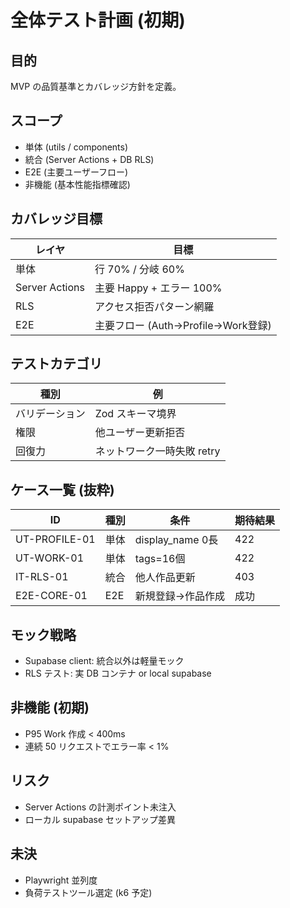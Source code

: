 # 全体テスト計画 (初期)

## 目的
MVP の品質基準とカバレッジ方針を定義。

## スコープ
- 単体 (utils / components)
- 統合 (Server Actions + DB RLS)
- E2E (主要ユーザーフロー)
- 非機能 (基本性能指標確認)

## カバレッジ目標
| レイヤ | 目標 |
|--------|------|
| 単体 | 行 70% / 分岐 60% |
| Server Actions | 主要 Happy + エラー 100% |
| RLS | アクセス拒否パターン網羅 |
| E2E | 主要フロー (Auth→Profile→Work登録) |

## テストカテゴリ
| 種別 | 例 |
|------|----|
| バリデーション | Zod スキーマ境界 |
| 権限 | 他ユーザー更新拒否 |
| 回復力 | ネットワーク一時失敗 retry |

## ケース一覧 (抜粋)
| ID | 種別 | 条件 | 期待結果 |
|----|------|------|----------|
| UT-PROFILE-01 | 単体 | display_name 0長 | 422 |
| UT-WORK-01 | 単体 | tags=16個 | 422 |
| IT-RLS-01 | 統合 | 他人作品更新 | 403 |
| E2E-CORE-01 | E2E | 新規登録→作品作成 | 成功 |

## モック戦略
- Supabase client: 統合以外は軽量モック
- RLS テスト: 実 DB コンテナ or local supabase

## 非機能 (初期)
- P95 Work 作成 < 400ms
- 連続 50 リクエストでエラー率 < 1%

## リスク
- Server Actions の計測ポイント未注入
- ローカル supabase セットアップ差異

## 未決
- Playwright 並列度
- 負荷テストツール選定 (k6 予定)

